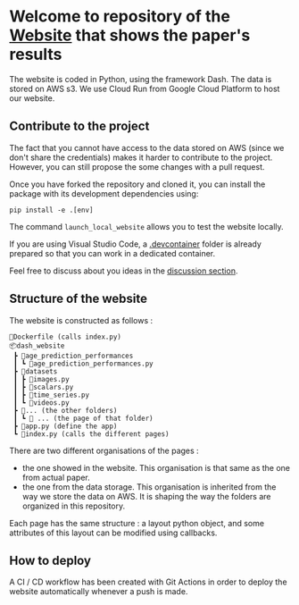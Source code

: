 # Welcome to repository of the [Website](https://www.multidimensionality-of-aging.net/) that shows the paper's results

The website is coded in Python, using the framework Dash. The data is stored on AWS s3. We use Cloud Run from Google Cloud Platform to host our website.

## Contribute to the project 

The fact that you cannot have access to the data stored on AWS (since we don't share the credentials) makes it harder to contribute to the project. However, you can still propose the some changes with a pull request. 

Once you have forked the repository and cloned it, you can install the package with its development dependencies using:
```
pip install -e .[env]
```

The command `launch_local_website` allows you to test the website locally.

If you are using Visual Studio Code, a [.devcontainer](.devcontainer) folder is already prepared so that you can work in a dedicated container.

Feel free to discuss about you ideas in the [discussion section](https://github.com/Deep-Learning-and-Aging/Website/discussions).


## Structure of the website 
The website is constructed as follows :

```
📜Dockerfile (calls index.py)
📦dash_website
 ┣ 📂age_prediction_performances
 ┃ ┗ 📜age_prediction_performances.py
 ┣ 📂datasets
 ┃ ┣ 📜images.py
 ┃ ┣ 📜scalars.py
 ┃ ┣ 📜time_series.py
 ┃ ┗ 📜videos.py
 ┣ 📂... (the other folders)
 ┃ ┗ 📜 ... (the page of that folder)
 ┣ 📜app.py (define the app)
 ┗ 📜index.py (calls the different pages)
```
There are two different organisations of the pages :
- the one showed in the website. This organisation is that same as the one from actual paper.
- the one from the data storage. This organisation is inherited from the way we store the data on AWS. It is shaping the way the folders are organized in this repository.

Each page has the same structure : a layout python object, and some attributes of this layout can be modified using callbacks.

## How to deploy 

A CI / CD workflow has been created with Git Actions in order to deploy the website automatically whenever a push is made. 
